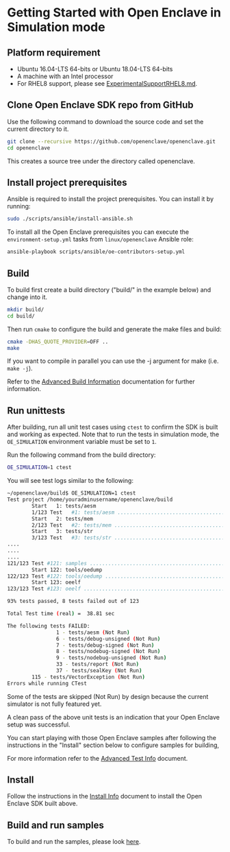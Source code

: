 # Getting Started with Open Enclave in Simulation mode

## Platform requirement

- Ubuntu 16.04-LTS 64-bits or Ubuntu 18.04-LTS 64-bits
- A machine with an Intel processor
- For RHEL8 support, please see [ExperimentalSupportRHEL8.md](ExperimentalSupportRHEL8.md).

## Clone Open Enclave SDK repo from GitHub

Use the following command to download the source code and set the current directory to it.

```bash
git clone --recursive https://github.com/openenclave/openenclave.git
cd openenclave
```

This creates a source tree under the directory called openenclave.

## Install project prerequisites

Ansible is required to install the project prerequisites. You can install it by running:

```bash
sudo ./scripts/ansible/install-ansible.sh
```

To install all the Open Enclave prerequisites you can execute the `environment-setup.yml` tasks from `linux/openenclave` Ansible role:

```bash
ansible-playbook scripts/ansible/oe-contributors-setup.yml
```

## Build

To build first create a build directory ("build/" in the example below) and change into it.

```bash
mkdir build/
cd build/
```

Then run `cmake` to configure the build and generate the make files and build:

```bash
cmake -DHAS_QUOTE_PROVIDER=OFF ..
make
```

If you want to compile in parallel you can use the -j argument for make (i.e. `make -j`).

Refer to the [Advanced Build Information](AdvancedBuildInfo.md) documentation for further information.

## Run unittests

After building, run all unit test cases using `ctest` to confirm the SDK is built and working as expected.
Note that to run the tests in simulation mode, the `OE_SIMULATION` environment variable must be set to `1`.

Run the following command from the build directory:

```bash
OE_SIMULATION=1 ctest
```

You will see test logs similar to the following:

```bash
~/openenclave/build$ OE_SIMULATION=1 ctest
Test project /home/youradminusername/openenclave/build
        Start   1: tests/aesm
        1/123 Test   #1: tests/aesm ...............................................................................................................***Skipped   0.00 sec
        Start   2: tests/mem
        2/123 Test   #2: tests/mem ................................................................................................................   Passed    0.00 sec
        Start   3: tests/str
        3/123 Test   #3: tests/str ................................................................................................................   Passed    0.00 sec
....
....
....
121/123 Test #121: samples ..................................................................................................................   Passed    4.46 sec
        Start 122: tools/oedump
122/123 Test #122: tools/oedump .............................................................................................................   Passed    0.00 sec
        Start 123: oeelf
123/123 Test #123: oeelf ....................................................................................................................   Passed    0.00 sec

93% tests passed, 8 tests failed out of 123

Total Test time (real) =  38.81 sec

The following tests FAILED:
                1 - tests/aesm (Not Run)
                6 - tests/debug-unsigned (Not Run)
                7 - tests/debug-signed (Not Run)
                8 - tests/nodebug-signed (Not Run)
                9 - tests/nodebug-unsigned (Not Run)
                33 - tests/report (Not Run)
                37 - tests/sealKey (Not Run)
        115 - tests/VectorException (Not Run)
Errors while running CTest
```

Some of the tests are skipped (Not Run) by design because the current simulator is not fully featured yet.

A clean pass of the above unit tests is an indication that your Open Enclave setup was successful.

You can start playing with those Open Enclave samples after following the instructions in the "Install" section below to configure samples for building,

For more information refer to the [Advanced Test Info](AdvancedTestInfo.md) document.

## Install

 Follow the instructions in the [Install Info](LinuxInstallInfo.md) document to install the Open Enclave SDK built above.

## Build and run samples

To build and run the samples, please look [here](/samples/README_Linux.md).
